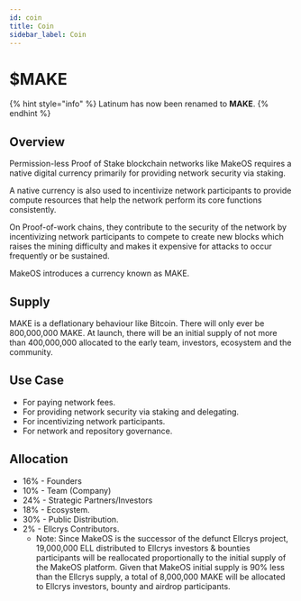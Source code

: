 ```yaml
---
id: coin
title: Coin
sidebar_label: Coin
---
```


# $MAKE

{% hint style="info" %}
Latinum has now been renamed to **MAKE**.&#x20;
{% endhint %}

## Overview

Permission-less Proof of Stake blockchain networks like MakeOS requires a native digital currency primarily for providing network security via staking.&#x20;

A native currency is also used to incentivize network participants to provide compute resources that help the network perform its core functions consistently.

On Proof-of-work chains, they contribute to the security of the network by incentivizing network participants to compete to create new blocks which raises the mining difficulty and makes it expensive for attacks to occur frequently or be sustained.

MakeOS introduces a currency known as MAKE.&#x20;

## Supply

MAKE is a deflationary behaviour like Bitcoin. There will only ever be 800,000,000 MAKE. At launch, there will be an initial supply of not more than 400,000,000  allocated to the early team, investors, ecosystem and the community.&#x20;

## Use Case

* For paying network fees.
* For providing network security via staking and delegating.
* For incentivizing network participants.
* For network and repository governance.

## Allocation

* 16% - Founders
* 10% - Team (Company)
* 24% - Strategic Partners/Investors&#x20;
* 18% - Ecosystem.
* 30% - Public Distribution.
* 2% - Ellcrys Contributors.
  * Note: Since MakeOS is the successor of the defunct Ellcrys project, 19,000,000 ELL distributed to Ellcrys investors & bounties participants will be reallocated proportionally to the initial supply of the MakeOS platform. Given that MakeOS initial supply is 90% less than the Ellcrys supply, a total of 8,000,000 MAKE will be allocated to Ellcrys investors, bounty and airdrop participants.&#x20;
